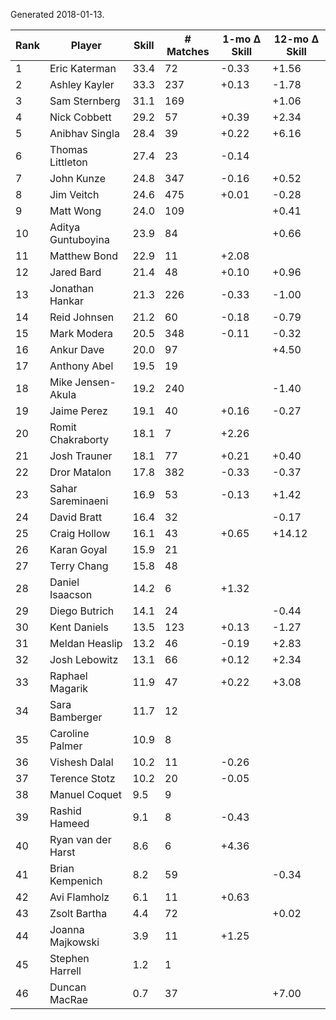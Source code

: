 Generated 2018-01-13.

| Rank | Player             | Skill | # Matches | 1-mo Δ Skill | 12-mo Δ Skill |
|------|--------------------|-------|-----------|--------------|---------------|
|    1 | Eric Katerman      |  33.4 |        72 |        -0.33 |         +1.56 |
|    2 | Ashley Kayler      |  33.3 |       237 |        +0.13 |         -1.78 |
|    3 | Sam Sternberg      |  31.1 |       169 |              |         +1.06 |
|    4 | Nick Cobbett       |  29.2 |        57 |        +0.39 |         +2.34 |
|    5 | Anibhav Singla     |  28.4 |        39 |        +0.22 |         +6.16 |
|    6 | Thomas Littleton   |  27.4 |        23 |        -0.14 |               |
|    7 | John Kunze         |  24.8 |       347 |        -0.16 |         +0.52 |
|    8 | Jim Veitch         |  24.6 |       475 |        +0.01 |         -0.28 |
|    9 | Matt Wong          |  24.0 |       109 |              |         +0.41 |
|   10 | Aditya Guntuboyina |  23.9 |        84 |              |         +0.66 |
|   11 | Matthew Bond       |  22.9 |        11 |        +2.08 |               |
|   12 | Jared Bard         |  21.4 |        48 |        +0.10 |         +0.96 |
|   13 | Jonathan Hankar    |  21.3 |       226 |        -0.33 |         -1.00 |
|   14 | Reid Johnsen       |  21.2 |        60 |        -0.18 |         -0.79 |
|   15 | Mark Modera        |  20.5 |       348 |        -0.11 |         -0.32 |
|   16 | Ankur Dave         |  20.0 |        97 |              |         +4.50 |
|   17 | Anthony Abel       |  19.5 |        19 |              |               |
|   18 | Mike Jensen-Akula  |  19.2 |       240 |              |         -1.40 |
|   19 | Jaime Perez        |  19.1 |        40 |        +0.16 |         -0.27 |
|   20 | Romit Chakraborty  |  18.1 |         7 |        +2.26 |               |
|   21 | Josh Trauner       |  18.1 |        77 |        +0.21 |         +0.40 |
|   22 | Dror Matalon       |  17.8 |       382 |        -0.33 |         -0.37 |
|   23 | Sahar Sareminaeni  |  16.9 |        53 |        -0.13 |         +1.42 |
|   24 | David Bratt        |  16.4 |        32 |              |         -0.17 |
|   25 | Craig Hollow       |  16.1 |        43 |        +0.65 |        +14.12 |
|   26 | Karan Goyal        |  15.9 |        21 |              |               |
|   27 | Terry Chang        |  15.8 |        48 |              |               |
|   28 | Daniel Isaacson    |  14.2 |         6 |        +1.32 |               |
|   29 | Diego Butrich      |  14.1 |        24 |              |         -0.44 |
|   30 | Kent Daniels       |  13.5 |       123 |        +0.13 |         -1.27 |
|   31 | Meldan Heaslip     |  13.2 |        46 |        -0.19 |         +2.83 |
|   32 | Josh Lebowitz      |  13.1 |        66 |        +0.12 |         +2.34 |
|   33 | Raphael Magarik    |  11.9 |        47 |        +0.22 |         +3.08 |
|   34 | Sara Bamberger     |  11.7 |        12 |              |               |
|   35 | Caroline Palmer    |  10.9 |         8 |              |               |
|   36 | Vishesh Dalal      |  10.2 |        11 |        -0.26 |               |
|   37 | Terence Stotz      |  10.2 |        20 |        -0.05 |               |
|   38 | Manuel Coquet      |   9.5 |         9 |              |               |
|   39 | Rashid Hameed      |   9.1 |         8 |        -0.43 |               |
|   40 | Ryan van der Harst |   8.6 |         6 |        +4.36 |               |
|   41 | Brian Kempenich    |   8.2 |        59 |              |         -0.34 |
|   42 | Avi Flamholz       |   6.1 |        11 |        +0.63 |               |
|   43 | Zsolt Bartha       |   4.4 |        72 |              |         +0.02 |
|   44 | Joanna Majkowski   |   3.9 |        11 |        +1.25 |               |
|   45 | Stephen Harrell    |   1.2 |         1 |              |               |
|   46 | Duncan MacRae      |   0.7 |        37 |              |         +7.00 |